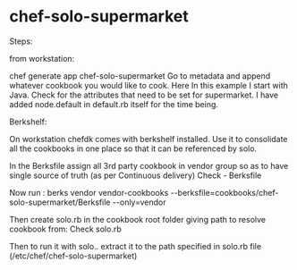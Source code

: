 # chef-solo-supermarket

Steps:

from workstation: 

chef generate app chef-solo-supermarket
Go to metadata and append whatever cookbook you would like to cook. Here In this example I start with Java.
Check for the attributes that need to be set for supermarket.
I have added node.default in default.rb itself for the time being.

Berkshelf:

On workstation chefdk comes with berkshelf installed. Use it to consolidate all the cookbooks in one place so that it can be referenced by solo.

In the Berksfile assign all 3rd party cookbook in vendor group so as to have single source of truth (as per Continuous delivery)
Check - Berksfile

Now run :
berks vendor vendor-cookbooks --berksfile=cookbooks/chef-solo-supermarket/Berksfile --only=vendor

Then create solo.rb in the cookbook root folder giving path to resolve cookbook from:
Check solo.rb

Then to run it with solo.. extract it to the path specified in solo.rb file (/etc/chef/chef-solo-supermarket)



